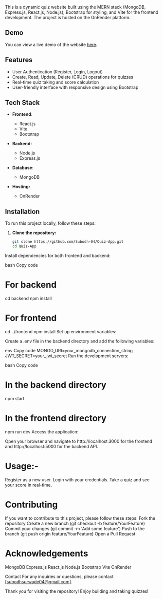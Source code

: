 This is a dynamic quiz website built using the MERN stack (MongoDB, Express.js, React.js, Node.js), Bootstrap for styling, and Vite for the frontend development. The project is hosted on the OnRender platform.

## Demo
You can view a live demo of the website [here](https://quizkarooo.onrender.com/).

## Features
- User Authentication (Register, Login, Logout)
- Create, Read, Update, Delete (CRUD) operations for quizzes
- Real-time quiz taking and score calculation
- User-friendly interface with responsive design using Bootstrap

## Tech Stack

- **Frontend:**
  - React.js
  - Vite
  - Bootstrap

- **Backend:**
  - Node.js
  - Express.js

- **Database:**
  - MongoDB

- **Hosting:**
  - OnRender

## Installation

To run this project locally, follow these steps:

1. **Clone the repository:**

   ```bash
   git clone https://github.com/Subodh-04/Quiz-App.git
   cd Quiz-App
Install dependencies for both frontend and backend:

bash
Copy code
# For backend
cd backend
npm install

# For frontend
cd ../frontend
npm install
Set up environment variables:

Create a .env file in the backend directory and add the following variables:

env
Copy code
MONGO_URI=your_mongodb_connection_string
JWT_SECRET=your_jwt_secret
Run the development servers:

bash
Copy code
# In the backend directory
npm start

# In the frontend directory
npm run dev
Access the application:

Open your browser and navigate to http://localhost:3000 for the frontend and http://localhost:5000 for the backend API.

# Usage:-

Register as a new user.
Login with your credentials.
Take a quiz and see your score in real-time.

# Contributing

If you want to contribute to this project, please follow these steps:
Fork the repository
Create a new branch (git checkout -b feature/YourFeature)
Commit your changes (git commit -m 'Add some feature')
Push to the branch (git push origin feature/YourFeature)
Open a Pull Request


# Acknowledgements
MongoDB
Express.js
React.js
Node.js
Bootstrap
Vite
OnRender

Contact
For any inquiries or questions, please contact [subodhsurwade04@gmail.com].

Thank you for visiting the repository! Enjoy building and taking quizzes!
